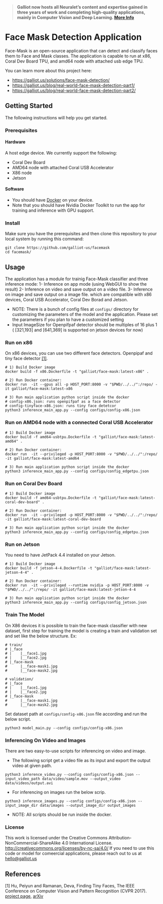 > **Galliot now hosts all Neuralet’s content and expertise gained in three years of work and completing high-quality applications, mainly in Computer Vision and Deep Learning. [More Info](https://galliot.us/blog/neuralet-migrated-to-galliot/)**

# Face Mask Detection Application
Face-Mask is an open-source application that can detect and classify faces them to Face and Mask classes. The application is capable to run at x86, Coral Dev Board TPU, and amd64 node with attached usb edge TPU.

You can learn more about this project here:
* https://galliot.us/solutions/face-mask-detection/
* https://galliot.us/blog/real-world-face-mask-detection-part1/
* https://galliot.us/blog/real-world-face-mask-detection-part2/

## Getting Started
The following instructions will help you get started.

### Prerequisites

#### Hardware
A host edge device. We currently support the following:

* Coral Dev Board
* AMD64 node with attached Coral USB Accelerator
* X86 node
* Jetson 

#### Software

* You should have [Docker](https://docs.docker.com/get-docker/) on your device. 
* Note that you should have Nvidia Docker Toolkit to run the app for training and inference with GPU support.

### Install
Make sure you have the prerequisites and then clone this repository to your local system by running this command:
```
git clone https://github.com/galliot-us/facemask
cd facemask/
```
## Usage
The application has a module for trainig Face-Mask classifier and three inference mode:
1- Inference on app mode (using WebGUI to show the result)
2- Inference on video and save output on a video file.
3- Inference on image and save output on a image file.
which are compatible with x86 devices, Coral USB Accelerator, Coral Dev Borad and Jetson.

* NOTE: There is a bunch of config files at `configs/` directory for customizing the parameters of the model and the application. Please set the parameters if you plan to have a customized setting  
* Input ImageSize for Openpifpaf detector should be multiples of 16 plus 1 ( [321,193] and [641,369] is supported on jetson devices for now)

### Run on x86
On x86 devices, you can use two different face detectors. Openpipaf and tiny face detector [[1]](#1).
```
# 1) Build Docker image
docker build -f x86.Dockerfile -t "galliot/face-mask:latest-x86" .

# 2) Run Docker container:
docker run  -it --gpus all -p HOST_PORT:8000 -v "$PWD/../../":/repo/ -it galliot/face-mask:latest-x86

# 3) Run main application python script inside the docker 
# config-x86.json: runs openpifpaf as a face detector
# config-tinyface-x86.json: runs tiny face detetcor
python3 inference_main_app.py --config configs/config-x86.json 
```
### Run on AMD64 node with a connected Coral USB Accelerator
```
# 1) Build Docker image
docker build -f amd64-usbtpu.Dockerfile -t "galliot/face-mask:latest-amd64" .

# 2) Run Docker container:
docker run  -it --privileged -p HOST_PORT:8000 -v "$PWD/../../":/repo/ -it galliot/face-mask:latest-amd64

# 3) Run main application python script inside the docker
python3 inference_main_app.py --config configs/config_edgetpu.json 
```
### Run on Coral Dev Board
```
# 1) Build Docker image
docker build -f amd64-usbtpu.Dockerfile -t "galliot/face-mask:latest-coral-dev-board" .

# 2) Run Docker container:
docker run  -it --privileged -p HOST_PORT:8000 -v "$PWD/../../":/repo/ -it galliot/face-mask:latest-coral-dev-board

# 3) Run main application python script inside the docker
python3 inference_main_app.py --config configs/config_edgetpu.json 
```
### Run on Jetson
You need to have JetPack 4.4 installed on your Jetson.
```
# 1) Build Docker image
docker build -f jetson-4-4.Dockerfile -t "galliot/face-mask:latest-jetson-4-4" .

# 2) Run Docker container:
docker run  -it --privileged --runtime nvidia -p HOST_PORT:8000 -v "$PWD/../../":/repo/ -it galliot/face-mask:latest-jetson-4-4

# 3) Run main application python script inside the docker
python3 inference_main_app.py --config configs/config_jetson.json
```

### Train The Model
On X86 devices it is possible to train the face-mask classifier with new dataset, first step for training the model is creating a train and validation set and set like the below structure.
Ex:
```
# train/
# |_face
# |    |__face1.jpg
# |    |__face2.jpg
# |_face-mask
#      |__face-mask1.jpg
#      |__face-mask2.jpg

# validation/
# |_face
# |    |__face1.jpg
# |    |__face2.jpg
# |_face-mask
#      |__face-mask1.jpg
#      |__face-mask2.jpg
```
Set dataset path at `configs/config-x86.json` file according and run the below script.

```
python3 model_main.py --config configs/config-x86.json
```
### Inferencing On Video and Images
There are two easy-to-use scripts for inferencing on video and image.
- The following script get a video file as its input and export the output video at given path. 

`python3 inference_video.py --config configs/config-x86.json --input_video_path data/video/sample.mov --output_video data/videos/output.avi`

- For inferencing on images run the below scrip.

`python3 inference_images.py --config configs/config-x86.json --input_image_dir data/images --output_image_dir output_images`

* NOTE: All scripts should be run inside the docker.


### License
This work is licensed under the Creative Commons Attribution-NonCommercial-ShareAlike 4.0 International License. http://creativecommons.org/licenses/by-nc-sa/4.0/ 
If you need to use this code or model for comeercial applications, please reach out to us at hello@galliot.us

## References
<a id="1">[1]</a>
Hu, Peiyun and Ramanan, Deva, Finding Tiny Faces, The IEEE Conference on Computer Vision and Pattern Recognition (CVPR 2017). [project page](https://www.cs.cmu.edu/~peiyunh/tiny/), [arXiv](https://arxiv.org/abs/1612.04402)
